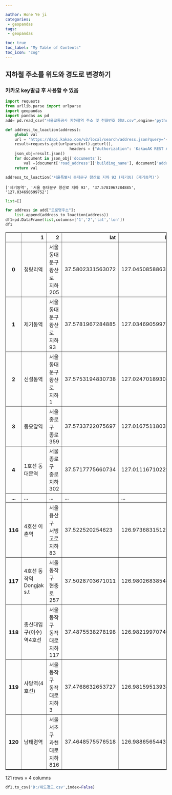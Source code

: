 ```yaml
---

author: Hone Ye ji
categories: 
 - geopandas
tags: 
 - geopandas

toc: true
toc_label: "My Table of Contents"
toc_icon: "cog"
---
```


## 지하철 주소를 위도와 경도로 변경하기
### 카카오 key발급 후 사용할 수 있음


```python
import requests
from urllib.parse import urlparse
import geopandas
import pandas as pd
add= pd.read_csv("서울교통공사 지하철역 주소 및 전화번호 정보.csv",engine='python',encoding='CP949')
```


```python
def address_to_loaction(address):
    global val
    url = 'https://dapi.kakao.com/v2/local/search/address.json?query='+address
    result=requests.get(urlparse(url).geturl(),
                            headers = {"Authorization": 'KakaoAK REST API 넣기'})
    json_obj=result.json()
    for document in json_obj['documents']:
        val =[document['road_address']['building_name'], document['address_name'],document['y'], document['x']]
    return val
```


```python
address_to_loaction('서울특별시 동대문구 왕산로 지하 93 (제기동) (제기동역)')
```




    ['제기동역', '서울 동대문구 왕산로 지하 93', '37.5781967284885', '127.034690599752']




```python
list=[]

for address in add["도로명주소"]:
    list.append(address_to_loaction(address))
df1=pd.DataFrame(list,columns=['1','2','lat','lon'])
df1
```




<div>
<style scoped>
    .dataframe tbody tr th:only-of-type {
        vertical-align: middle;
    }

    .dataframe tbody tr th {
        vertical-align: top;
    }

    .dataframe thead th {
        text-align: right;
    }
</style>
<table border="1" class="dataframe">
  <thead>
    <tr style="text-align: right;">
      <th></th>
      <th>1</th>
      <th>2</th>
      <th>lat</th>
      <th>lon</th>
    </tr>
  </thead>
  <tbody>
    <tr>
      <th>0</th>
      <td>청량리역</td>
      <td>서울 동대문구 왕산로 지하 205</td>
      <td>37.5802331563072</td>
      <td>127.045085886324</td>
    </tr>
    <tr>
      <th>1</th>
      <td>제기동역</td>
      <td>서울 동대문구 왕산로 지하 93</td>
      <td>37.5781967284885</td>
      <td>127.034690599752</td>
    </tr>
    <tr>
      <th>2</th>
      <td>신설동역</td>
      <td>서울 동대문구 왕산로 지하 1</td>
      <td>37.5753194830738</td>
      <td>127.024701893044</td>
    </tr>
    <tr>
      <th>3</th>
      <td>동묘앞역</td>
      <td>서울 종로구 종로 359</td>
      <td>37.5733722075697</td>
      <td>127.01675118037</td>
    </tr>
    <tr>
      <th>4</th>
      <td>1호선 동대문역</td>
      <td>서울 종로구 종로 지하 302</td>
      <td>37.5717775660734</td>
      <td>127.011167102297</td>
    </tr>
    <tr>
      <th>...</th>
      <td>...</td>
      <td>...</td>
      <td>...</td>
      <td>...</td>
    </tr>
    <tr>
      <th>116</th>
      <td>4호선 이촌역</td>
      <td>서울 용산구 서빙고로 지하 83</td>
      <td>37.522520254623</td>
      <td>126.973683151228</td>
    </tr>
    <tr>
      <th>117</th>
      <td>4호선 동작역 Dongjak s.t</td>
      <td>서울 동작구 현충로 257</td>
      <td>37.5028703671011</td>
      <td>126.980268385443</td>
    </tr>
    <tr>
      <th>118</th>
      <td>총신대입구(이수)역4호선</td>
      <td>서울 동작구 동작대로 지하 117</td>
      <td>37.4875538278198</td>
      <td>126.982199707405</td>
    </tr>
    <tr>
      <th>119</th>
      <td>사당역(4호선)</td>
      <td>서울 동작구 동작대로 지하 3</td>
      <td>37.4768632653727</td>
      <td>126.981595139341</td>
    </tr>
    <tr>
      <th>120</th>
      <td>남태령역</td>
      <td>서울 서초구 과천대로 지하 816</td>
      <td>37.4648575576518</td>
      <td>126.988656544337</td>
    </tr>
  </tbody>
</table>
<p>121 rows × 4 columns</p>
</div>




```python
df1.to_csv('D:/위도경도.csv',index=False)
```


```python

```
<!--stackedit_data:
eyJoaXN0b3J5IjpbNDI3NDI0NTM1LC0xNzc0MDY4ODU5XX0=
-->